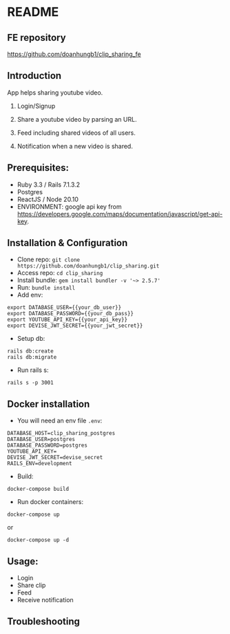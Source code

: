 # README

## FE repository

https://github.com/doanhungb1/clip_sharing_fe

## Introduction

App helps sharing youtube video.

1) Login/Signup

2) Share a youtube video by parsing an URL.

3) Feed including shared videos of all users.

4) Notification when a new video is shared.

## Prerequisites:

- Ruby 3.3 / Rails 7.1.3.2
- Postgres
- ReactJS / Node 20.10
- ENVIRONMENT: google api key from https://developers.google.com/maps/documentation/javascript/get-api-key.

## Installation & Configuration

- Clone repo: `git clone https://github.com/doanhungb1/clip_sharing.git`
- Access repo: `cd clip_sharing`
- Install bundle: `gem install bundler -v '~> 2.5.7'`
- Run: `bundle install`
- Add env:

```
export DATABASE_USER={{your_db_user}}
export DATABASE_PASSWORD={{your_db_pass}}
export YOUTUBE_API_KEY={{your_api_key}}
export DEVISE_JWT_SECRET={{your_jwt_secret}}
```
- Setup db:
```
rails db:create
rails db:migrate
```
- Run rails s:
```
rails s -p 3001
```

## Docker installation
- You will need an env file `.env`:
```
DATABASE_HOST=clip_sharing_postgres
DATABASE_USER=postgres
DATABASE_PASSWORD=postgres
YOUTUBE_API_KEY=
DEVISE_JWT_SECRET=devise_secret
RAILS_ENV=development
```

- Build:
```
docker-compose build
```

- Run docker containers:
```
docker-compose up
```
or
```
docker-compose up -d
```

## Usage:
- Login
- Share clip
- Feed
- Receive notification

## Troubleshooting
